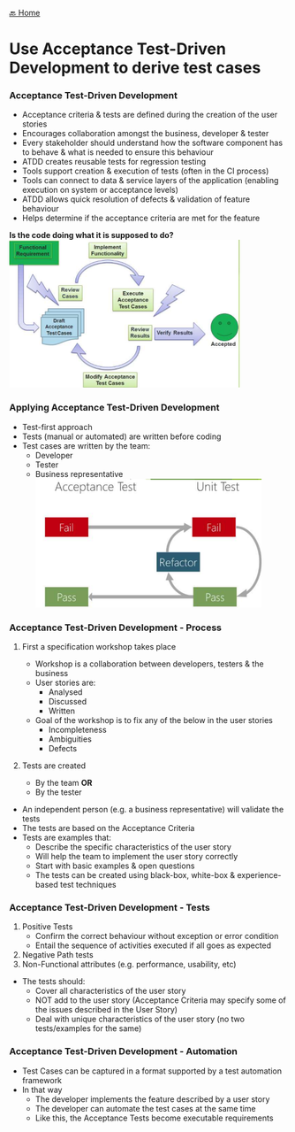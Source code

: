 [🔙 Home](../home.md)

# Use Acceptance Test-Driven Development to derive test cases
### Acceptance Test-Driven Development
* Acceptance criteria & tests are defined during the creation of the user stories
* Encourages collaboration amongst the business, developer & tester
* Every stakeholder should understand how the software component has to behave & what is needed to ensure this behaviour
* ATDD creates reusable tests for regression testing
* Tools support creation & execution of tests (often in the CI process)
* Tools can connect to data & service layers of the application (enabling execution on system or acceptance levels)
* ATDD allows quick resolution of defects & validation of feature behaviour
* Helps determine if the acceptance criteria are met for the feature

**Is the code doing what it is supposed to do?**
![image15.png](assets/image15.png)

### Applying Acceptance Test-Driven Development 
* Test-first approach
* Tests (manual or automated) are written before coding
* Test cases are written by the team:
  * Developer
  * Tester
  * Business representative
![image16.png](assets/image16.png)

### Acceptance Test-Driven Development - Process
1. First a specification workshop takes place
   * Workshop is a collaboration between developers, testers & the business
   * User stories are:
     * Analysed 
     * Discussed 
     * Written
   * Goal of the workshop is to fix any of the below in the user stories
     * Incompleteness
     * Ambiguities
     * Defects
     
2. Tests are created
      * By the team
          **OR**
      * By the tester
* An independent person (e.g. a business representative) will validate the tests
* The tests are based on the Acceptance Criteria
* Tests are examples that:
  * Describe the specific characteristics of the user story
  * Will help the team to implement the user story correctly
  * Start with basic examples & open questions
  * The tests can be created using black-box, white-box & experience-based test techniques

### Acceptance Test-Driven Development - Tests

1. Positive Tests
   * Confirm the correct behaviour without exception or error condition
   * Entail the sequence of activities executed if all goes as expected
2. Negative Path tests
3. Non-Functional attributes (e.g. performance, usability, etc)
* The tests should:
  * Cover all characteristics of the user story
  * NOT add to the user story (Acceptance Criteria may specify some of the issues described in the User Story)
  * Deal with unique characteristics of the user story (no two tests/examples for the same)

### Acceptance Test-Driven Development - Automation
* Test Cases can be captured in a format supported by a test automation framework
* In that way
  * The developer implements the feature described by a user story
  * The developer can automate the test cases at the same time
  * Like this, the Acceptance Tests become executable requirements